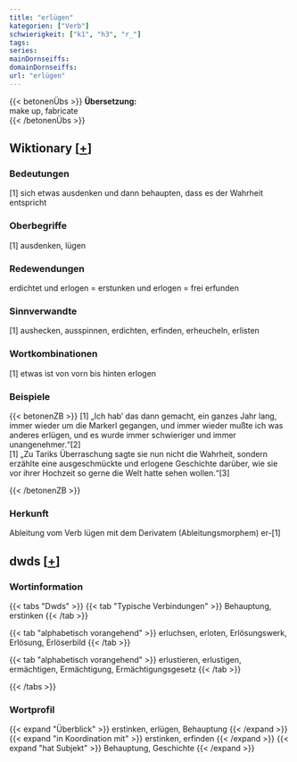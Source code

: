 ```yaml
---
title: "erlügen"
kategorien: ["Verb"]
schwierigkeit: ["k1", "h3", "r_"]
tags:
series:
mainDornseiffs:
domainDornseiffs:
url: "erlügen"
---
```


{{< betonenÜbs >}}
**Übersetzung:**  
make up, fabricate  
{{< /betonenÜbs >}}

## Wiktionary [[+](https://de.wiktionary.org/wiki/erlügen)]

### Bedeutungen
[1] sich etwas ausdenken und dann behaupten, dass es der Wahrheit entspricht  

### Oberbegriffe
[1] ausdenken, lügen  

### Redewendungen
erdichtet und erlogen = erstunken und erlogen = frei erfunden  

### Sinnverwandte
[1] aushecken, ausspinnen, erdichten, erfinden, erheucheln, erlisten  

### Wortkombinationen
[1] etwas ist von vorn bis hinten erlogen  

### Beispiele
{{< betonenZB >}}
[1] „Ich hab’ das dann gemacht, ein ganzes Jahr lang, immer wieder um die Markerl gegangen, und immer wieder mußte ich was anderes erlügen, und es wurde immer schwieriger und immer unangenehmer.“[2]  
[1] „Zu Tariks Überraschung sagte sie nun nicht die Wahrheit, sondern erzählte eine ausgeschmückte und erlogene Geschichte darüber, wie sie vor ihrer Hochzeit so gerne die Welt hatte sehen wollen.“[3]  

{{< /betonenZB >}}
### Herkunft
Ableitung vom Verb lügen mit dem Derivatem (Ableitungsmorphem) er-[1]  



## dwds [[+](https://www.dwds.de/wb/erlügen)]

### Wortinformation
{{< tabs "Dwds" >}}
{{< tab "Typische Verbindungen" >}}
Behauptung, erstinken
{{< /tab >}}

{{< tab "alphabetisch vorangehend" >}}
erluchsen, erloten, Erlösungswerk, Erlösung, Erlöserbild
{{< /tab >}}

{{< tab "alphabetisch vorangehend" >}}
erlustieren, erlustigen, ermächtigen, Ermächtigung, Ermächtigungsgesetz
{{< /tab >}}

{{< /tabs >}}

### Wortprofil
{{< expand "Überblick" >}} erstinken, erlügen, Behauptung {{< /expand >}}
{{< expand "in Koordination mit" >}} erstinken, erfinden {{< /expand >}}
{{< expand "hat Subjekt" >}} Behauptung, Geschichte {{< /expand >}}

